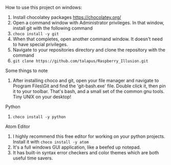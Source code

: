 How to use this project on windows:

1. Install chocolatey packages https://chocolatey.org/
1. Open a command window with Administrator privileges. In that window, install git with the following command
1. ``choco install -y git``
1. When that completes, open another command window. It doesn't need to have special privileges.
1. Navigate to your repositories directory and clone the repository with the command 
1. ``git clone https://github.com/talapus/Raspberry_Illusion.git``

Some things to note

1. After installing choco and git, open your file manager and navigate to Program Files\Git and find the 'git-bash.exe' file. Double click it, then pin it to your toolbar. That's bash, and a small set of the common gnu tools. Tiny UNIX on your desktop!

Python

1. ``choco install -y python``

Atom Editor

1. I highly recommend this free editor for working on your python projects. Install it with ``choco install -y atom``
1. It's a full windows GUI application, like a beefed up notepad.
1. It has built-in syntax error checkers and color themes which are both useful time savers. 

